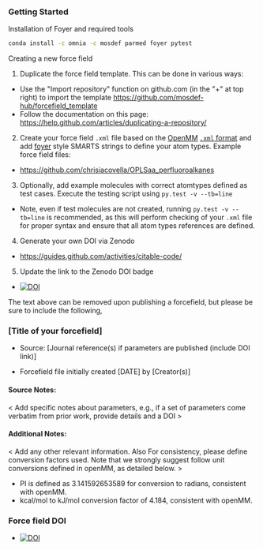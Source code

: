 ### Getting Started

Installation of Foyer and required tools
```bash
conda install -c omnia -c mosdef parmed foyer pytest
```

Creating a new force field
1. Duplicate the force field template.  This can be done in various ways:
 * Use the "Import repository" function on github.com (in the "+" at top right) to import the template  https://github.com/mosdef-hub/forcefield_template 
 * Follow the documentation on this page: https://help.github.com/articles/duplicating-a-repository/

2. Create your force field `.xml` file based on the [OpenMM](http://openmm.org/) [`.xml` format](http://docs.openmm.org/7.0.0/userguide/application.html#creating-force-fields)
and add [foyer](https://github.com/mosdef-hub/foyer) style SMARTS strings to define your atom types. Example force field files:
 * https://github.com/chrisiacovella/OPLSaa_perfluoroalkanes

3. Optionally, add example molecules with correct atomtypes defined as test cases. Execute the testing script using `py.test -v --tb=line`
 * Note, even if test molecules are not created, running `py.test -v --tb=line` is recommended, as this will perform checking of your `.xml` file for proper syntax and ensure that all atom types references are defined.

4. Generate your own DOI via Zenodo
  * https://guides.github.com/activities/citable-code/

5. Update the link to the Zenodo DOI badge
  * [![DOI](https://zenodo.org/badge/XXX/USER_NAME/YOUR_FORCEFIELD_REPO.svg)](https://zenodo.org/badge/latestdoi/XXX/USER_NAME/YOUR_FORCEFIELD_REPO)

The text above can be removed upon publishing a forcefield, but please be sure to include the following, 

### [Title of your forcefield]

 * Source: [Journal reference(s) if parameters are published (include DOI link)]

 * Forcefield file initially created [DATE] by [Creator(s)]

#### Source Notes:
< Add specific notes about parameters, e.g., if a set of parameters come verbatim from prior work, provide details and a DOI >

#### Additional Notes:
< Add any other relevant information. Also For consistency, please define conversion factors used. Note that we strongly suggest follow unit conversions defined in openMM, as detailed below. >
 * PI is defined as 3.141592653589 for conversion to radians, consistent with openMM.
 * kcal/mol to kJ/mol conversion factor of 4.184, consistent with openMM.
 
### Force field DOI
  * [![DOI](https://zenodo.org/badge/XXX/USER_NAME/YOUR_FORCEFIELD_REPO.svg)](https://zenodo.org/badge/latestdoi/XXX/USER_NAME/YOUR_FORCEFIELD_REPO)

